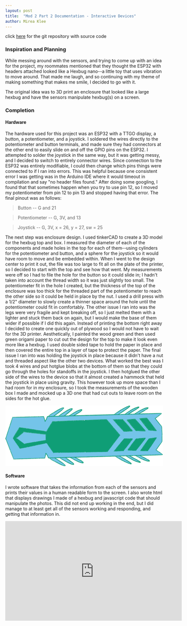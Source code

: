 ```yaml
---
layout: post
title:  "Mod 2 Part 2 Documentation - Interactive Devices"
author: Mirea Klee
---
```


click [here](https://github.com/miiklee/creative-embeded-systems-mod2.git) for the git repository with source code

### Inspiration and Planning
While messing around with the sensors, and trying to come up with an idea for the project, my roommates mentioned that they thought the ESP32 with headers attached looked like a Hexbug nano--a little toy that uses vibration to move around. That made me laugh, and so continuing with my theme of making something that makes me smile, I decided to go with it.

The original idea was to 3D print an enclosure that looked like a large hexbug and have the sensors manipulate hexbug(s) on a screen. 

### Completion
#### Hardware
The hardware used for this project was an ESP32 with a TTGO display, a button, a potentiometer, and a joystick. I soldered the wires directly to the potentiometer and button terminals, and made sure they had connectors at the other end to easily slide on and off the GPIO pins on the ESP32. I attempted to solder the joystick in the same way, but it was getting messy, and I decided to switch to entirely connector wires. Since connection to the ESP32 was entirely modifiable, I could then change which pins things were connected to if I ran into errors. This was helpful because one consistent error I was getting was in the Arduino IDE where it would timeout in compilation and say "no header files found." After doing some googling, I found that that sometimes happen when you try to use pin 12, so I moved my potentiometer from pin 12 to pin 13 and stopped having that error. The final pinout was as follows:

> Button -- G and 21

> Potentiometer -- G, 3V, and 13

> Joystick -- G, 3V, x = 26, y = 27, sw = 25

The next step was enclosure design. I used tinkerCAD to create a 3D model for the hexbug top and box. I measured the diameter of each of the components and made holes in the top for each of them--using cylinders for the potentiometer and button, and a sphere for the joystick so it would have room to move and be embedded within. When I went to the design center to print it out, the file was too large to fit all on the plate of the printer, so I decided to start with the top and see how that went. My measurements were off so I had to file the hole for the button so it could slide in; I hadn't taken into account the thread width so it was just slightly too small. The potentiometer fit in the hole I created, but the thickness of the top of the enclosure was too thick for the threaded part of the potentiometer to reach the other side so it could be held in place by the nut. I used a drill press with a 1/2" diameter to slowly create a thinner space around the hole until the potentiometer could fit in comfortably. The other issue I ran into was the legs were very fragile and kept breaking off, so I just melted them with a lighter and stuck them back on again, but I would make the base of them wider if possible if I did this again. Instead of printing the bottom right away I decided to create one quickly out of plywood so I would not have to wait for the 3D printer. Aesthetically, I painted the wood green and then used green origami paper to cut out the design for the top to make it look even more like a hexbug. I used double sided tape to hold the paper in place and then covered the entire top in a layer of tape to protect the paper. The final issue I ran into was holding the joystick in place because it didn't have a nut and threaded aspect like the other two devices. What worked the best was I took 4 wires and put hotglue blobs at the bottom of them so that they could go through the holes for standoffs in the joystick. I then hotglued the other side of the wires to the device so that it almost created a hammock that held the joystick in place using gravity. This however took up more space than I had room for in my enclosure, so I took the measurements of the wooden box I made and mocked up a 3D one that had cut outs to leave room on the sides for the hot glue.

<img src= "https://github.com/miiklee/creative-embedded-systems-mod2/blob/main/croix_green.png" style= "width: 500px">

#### Software

I wrote software that takes the information from each of the sensors and prints their values in a human readable form to the screen. I also wrote html that displays drawings I made of a hexbug and javascript code that should manipulate the photos. This did not end up working in the end, but I did manage to at least get all of the sensors working and responding, and getting that information in.






<iframe width="560" height="315" src="https://www.youtube.com/embed/LLqmj6Kiz-s" title="YouTube video player" frameborder="0" allow="accelerometer; autoplay; clipboard-write; encrypted-media; gyroscope; picture-in-picture" allowfullscreen></iframe>
